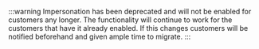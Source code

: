 :::warning
Impersonation has been deprecated and will not be enabled for customers any longer. The functionality will continue to work for the customers that have it already enabled. If this changes customers will be notified beforehand and given ample time to migrate.
:::